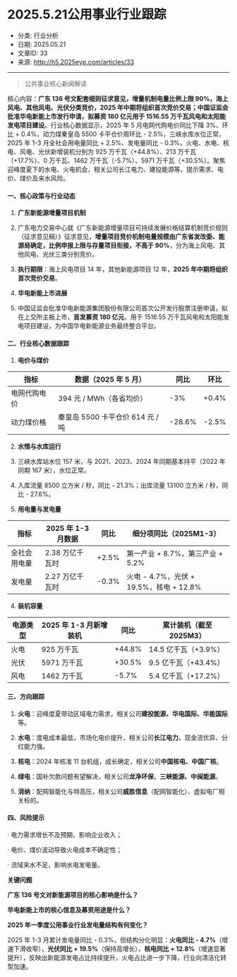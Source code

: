 # 2025.5.21公用事业行业跟踪

- 分类: 行业分析
- 日期: 2025.05.21
- 文章ID: 33
- 来源: http://h5.2025eyp.com/articles/33

---

> 公共事业核心新闻解读

核心内容：**广东 136 号文配套细则征求意见，增量机制电量比例上限 90%，海上风电、其他风电、光伏分类竞价，2025 年中期将组织首次竞价交易；中国证监会批准华电新能上市发行申请，拟募资 180 亿元用于 1516.55 万千瓦风电和太阳能发电项目建设**。行业核心数据显示，2025 年 5 月电网代购电价同比下降 3%、环比 + 0.4%，动力煤秦皇岛 5500 卡平仓价周环比 - 2.5%，三峡水库水位正常，2025 年 1-3 月全社会用电量同比 + 2.5%、发电量同比 - 0.3%，火电、水电、核电、风电、光伏新增装机分别为 925 万千瓦（+44.8%）、213 万千瓦（+17.7%）、0 万千瓦、1462 万千瓦（-5.7%）、5971 万千瓦（+30.5%）。聚焦迎峰度夏下的水电、火电机会，相关公司长江电力、建投能源等，提示需求、电价、煤价及来水风险。

#### **一、核心政策与行业动态**

1. **广东新能源增量项目机制**

1. 广东电力交易中心就《广东新能源增量项目可持续发展价格结算机制竞价规则（征求意见稿）》征求意见，**增量项目竞价机制电量规模由广东省发改委、能源局确定，比例申报上限与存量项目衔接，不高于 90%**，分为海上风电、其他风电、光伏三类分别竞价。

2. **执行期限**：海上风电项目 14 年，其他新能源项目 12 年，**2025 年中期将组织首次竞价交易**。

2. **华电新能上市进展**

1. 中国证监会批准华电新能源集团股份有限公司首次公开发行股票注册申请，拟在上交所主板上市，**首发募资 180 亿元**，用于 1516.55 万千瓦风电和太阳能发电项目建设，为中国华电新能源业务最终整合平台。

#### **二、行业核心数据跟踪**

1. **电价与煤价**

| **指标** | **数据（2025 年 5 月）** | **同比** | **环比** |
| --- | --- | --- | --- |
| 电网代购电价 | 394 元 / MWh（各省均价） | -3% | +0.4% |
| 动力煤价格 | 秦皇岛 5500 卡平仓价 614 元 / 吨 | -28.6% | -2.5% |

2. **水情与水库运行**

1. 三峡水库站水位 157 米，与 2021、2023、2024 年同期基本持平（2022 年同期 167 米），水位正常。

2. 入库流量 8500 立方米 / 秒，同比 - 21.3%；出库流量 13100 立方米 / 秒，同比 - 27.6%。

3. **用电量与发电量**

| **指标** | **2025 年 1-3 月数据** | **同比** | **细分项同比（2025M1-3）** |
| --- | --- | --- | --- |
| 全社会用电量 | 2.38 万亿千瓦时 | +2.5% | 第一产业 + 8.7%，第三产业 + 5.2% |
| 发电量 | 2.27 万亿千瓦时 | -0.3% | 火电 - 4.7%，光伏 + 19.5%，核电 + 12.8% |

4. **装机容量**

| **电源类型** | **2025 年 1-3 月新增装机** | **同比** | **累计装机（截至 2025M3）** |
| --- | --- | --- | --- |
| 火电 | 925 万千瓦 | +44.8% | 14.5 亿千瓦（+3.9%） |
| 光伏 | 5971 万千瓦 | +30.5% | 9.5 亿千瓦（+43.4%） |
| 风电 | 1462 万千瓦 | -5.7% | 5.4 亿千瓦（+17.2%） |

#### **三、方向跟踪**

1. **火电**：迎峰度夏带动区域电力需求，相关公司**建投能源、华电国际、华能国际**等。

2. **水电**：度电成本最低，市场化电价提升，相关公司**长江电力**，现金流优异、分红能力强。

3. **核电**：2024 年核准 11 台机组，成长确定，相关公司**中国核电、中国广核**。

4. **绿电**：国补欠款问题有望解决，相关公司**龙净环保**，**三峡能源、中闽能源**。

5. **消纳**：配网智能化与特高压，相关公司**威胜信息**（配网智能化）、虚拟电厂相关标的。

#### **四、风险提示**

· 电力需求增长不及预期，影响企业收入；

· 电价、煤价波动导致火电成本不确定性；

· 流域来水不足，影响水电发电量。

**关键问题**

**广东 136 号文对新能源项目的核心影响是什么？**

**华电新能上市的核心信息及募资用途是什么？**

**2025 年一季度公用事业行业发电量结构有何变化？**

2025 年 1-3 月累计发电量同比 - 0.3%，但结构分化明显：**火电同比 - 4.7%**（增速下滑收窄），**光伏同比 + 19.5%**（保持高增长），**核电同比 + 12.8%**（增速显著提升），反映出新能源发电占比持续提升，火电占比进一步下降，行业向清洁化转型加速。
